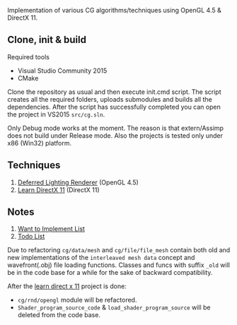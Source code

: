 Implementation of various CG algorithms/techniques using OpenGL 4.5 & DirectX 11.

## Clone, init & build
Required tools
- Visual Studio Community 2015
- CMake

Clone the repository as usual and then execute init.cmd script. The script creates all the required folders, uploads submodules and builds all the dependencies. After the script has successfully completed you can open the project in VS2015 ```src/cg.sln```.

Only Debug mode works at the moment. The reason is that extern/Assimp does not build under Release mode. Also the projects is tested only under x86 (Win32) platform.

## Techniques
1. [Deferred Lighting Renderer](https://github.com/ref2401/cg/wiki/Deferred-Lighting-Renderer) (OpenGL 4.5)
2. [Learn DirectX 11](https://github.com/ref2401/cg/wiki/Learn-DirectX-11) (DirectX 11)

## Notes
1. [Want to Implement List](https://github.com/ref2401/cg/wiki#wanna-implement)
2. [Todo List](https://github.com/ref2401/cg/wiki#todo)

Due to refactoring `cg/data/mesh` and `cg/file/file_mesh` contain both old and new implementations of the `interleaved mesh data` concept and wavefront(.obj) file loading functions. Classes and funcs with suffix `_old` will be in the code base for a while for the sake of backward compatibility. 

After the [learn direct x 11](https://github.com/ref2401/cg/wiki/Learn-DirectX-11) project is done:
- `cg/rnd/opengl` module will be refactored.
- `Shader_program_source_code` & `load_shader_program_source` will be deleted from the code base.
